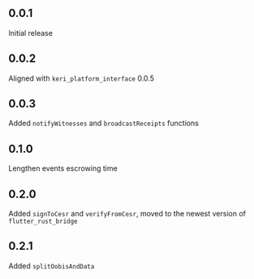 ## 0.0.1

Initial release

## 0.0.2

Aligned with `keri_platform_interface` 0.0.5

## 0.0.3

Added `notifyWitnesses` and `broadcastReceipts` functions

## 0.1.0

Lengthen events escrowing time

## 0.2.0
Added `signToCesr` and `verifyFromCesr`, moved to the newest version of `flutter_rust_bridge`

## 0.2.1
Added `splitOobisAndData`
